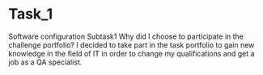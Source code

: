 # Task_1
 Software configuration
 Subtask1 Why did I choose to participate in the challenge portfolio?
 I decided to take part in the task portfolio to gain new knowledge in the field of IT in order to change my qualifications and get a job as a QA specialist.